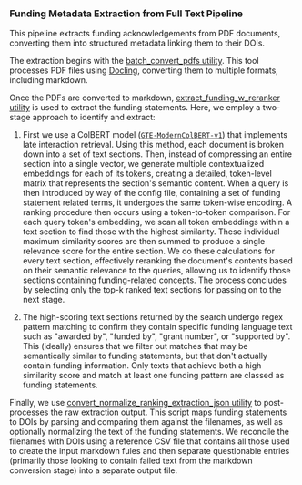 ### Funding Metadata Extraction from Full Text Pipeline

This pipeline extracts funding acknowledgements from PDF documents, converting them into structured metadata linking them to their DOIs.

The extraction begins with the [batch_convert_pdfs utility](https://github.com/cometadata/funding-metadata-enrichment/tree/main/extract_funding_from_full_text/batch_convert_pdfs). This tool processes PDF files using [Docling](https://github.com/docling-project/docling), converting them to multiple formats, including markdown.

Once the PDFs are converted to markdown, [extract_funding_w_reranker utility](https://github.com/cometadata/funding-metadata-enrichment/tree/main/extract_funding_from_full_text/extract_funding_w_reranker) is used to extract the funding statements. Here, we employ a two-stage approach to identify and extract:

1. First we use a ColBERT model ([`GTE-ModernColBERT-v1`](https://huggingface.co/lightonai/GTE-ModernColBERT-v1)) that implements late interaction retrieval. Using this method, each document is broken down into a set of text sections. Then, instead of compressing an entire section into a single vector, we generate multiple contextualized embeddings for each of its tokens, creating a detailed, token-level matrix that represents the section's semantic content. When a query is then introduced by way of the config file, containing a set of funding statement related terms, it undergoes the same token-wise encoding. A ranking procedure then occurs using a token-to-token comparison. For each query token's embedding,  we scan all token embeddings within a text section to find those with the highest similarity. These individual maximum similarity scores are then summed to produce a single relevance score for the entire section. We do these calculations for every text section, effectively reranking the document's contents based on their semantic relevance to the queries, allowing us to identify those sections containing funding-related concepts. The process concludes by selecting only the top-k ranked text sections for passing on to the next stage.

2. The high-scoring text sections returned by the search undergo regex pattern matching to confirm they contain specific funding language text such as "awarded by", "funded by", "grant number", or "supported by". This (ideally) ensures that we filter out matches that may be semantically similar to funding statements, but that don't actually contain funding information. Only texts that achieve both a high similarity score and match at least one funding pattern are classed as funding statements.


Finally, we use [convert_normalize_ranking_extraction_json utility](https://github.com/cometadata/funding-metadata-enrichment/tree/main/extract_funding_from_full_text/convert_normalize_ranking_extraction_json) to post-processes the raw extraction output. This script maps funding statements to DOIs by parsing and comparing them against the filenames, as well as optionally normalizing the text of the funding statements. We reconcile the filenames with DOIs using a reference CSV file that contains all those used to create the input markdown fules and then separate questionable entries (primarily those looking to contain failed text from the markdown conversion stage) into a separate output file.
